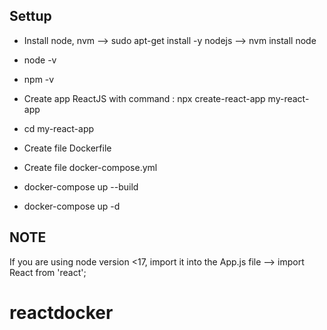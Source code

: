 ## Settup
 * Install node, nvm
 --> sudo apt-get install -y nodejs
 --> nvm install node 
 * node -v
 * npm -v

 * Create app ReactJS with command : npx create-react-app my-react-app
 * cd my-react-app
 * Create file Dockerfile
 * Create file docker-compose.yml

 * docker-compose up --build
 * docker-compose up -d

## NOTE 
 If you are using node version <17, import it into the App.js file 
 --> import React from 'react';
# reactdocker
